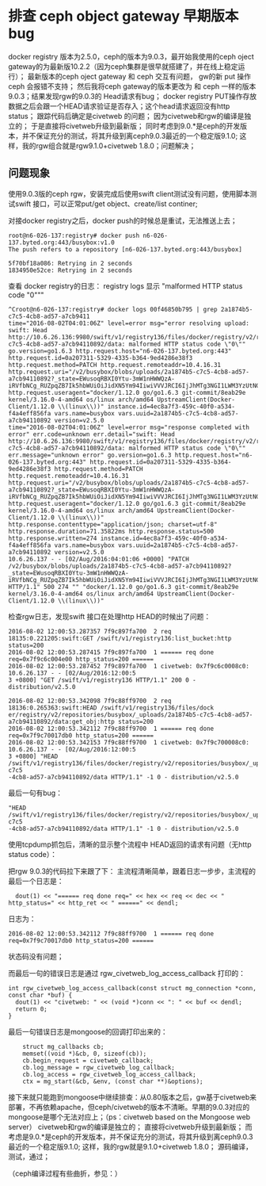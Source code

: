 # 排查 ceph object gateway 早期版本 bug

docker registry 版本为2.5.0，ceph的版本为9.0.3，最开始我使用的ceph oject gateway的为最新版10.2.2（因为ceph集群是很早就搭建了，并在线上稳定运行）；
最新版本的ceph oject gateway 和 ceph 交互有问题， gw的新 put 操作 ceph 会报错不支持；
然后我将ceph gateway的版本更改为 和 ceph 一样的版本9.0.3；结果发现rgw的9.0.3的 Head请求有bug； 
docker registry PUT操作存放数据之后会跟一个HEAD请求验证是否存入；这个head请求返回没有http status；
跟踪代码后确定是civetweb 的问题；
因为civetweb和rgw的编译是独立的；
于是直接将civetweb升级到最新版；
同时考虑到9.0.*是ceph的开发版本，并不保证充分的测试，将其升级到离ceph9.0.3最近的一个稳定版9.1.0;
这样，我的rgw组合就是rgw9.1.0+civetweb 1.8.0；问题解决；


## 问题现象
使用9.0.3版的ceph rgw，安装完成后使用swift client测试没有问题，使用脚本测试swift 接口，可以正常put/get object、create/list continer;

对接docker registry之后，docker push的时候总是重试，无法推送上去；
```shell
root@n6-026-137:registry# docker push n6-026-137.byted.org:443/busybox:v1.0
The push refers to a repository [n6-026-137.byted.org:443/busybox]

5f70bf18a086: Retrying in 2 seconds 
1834950e52ce: Retrying in 2 seconds 
```

查看 docker registry的日志：
registry logs 显示 "malformed HTTP status code \"0\"""
```shell
^Croot@n6-026-137:registry# docker logs 00f46850b795 | grep 2a1874b5-c7c5-4cb8-ad57-a7cb9411
time="2016-08-02T04:01:06Z" level=error msg="error resolving upload: swift: Head http://10.6.26.136:9980/swift/v1/registry136/files/docker/registry/v2/repositories/busybox/_uploads/2a1874b5-c7c5-4cb8-ad57-a7cb94110892/data: malformed HTTP status code \"0\"" go.version=go1.6.3 http.request.host="n6-026-137.byted.org:443" http.request.id=0a207311-5329-4335-b364-9ed4286e38f3 http.request.method=PATCH http.request.remoteaddr=10.4.16.31 http.request.uri="/v2/busybox/blobs/uploads/2a1874b5-c7c5-4cb8-ad57-a7cb94110892?_state=EWusoqRBXI0Ytu-3mW1nHWWQzA-iRVfbNCg_RUZpqZB7Ik5hbWUiOiJidXN5Ym94IiwiVVVJRCI6IjJhMTg3NGI1LWM3YzUtNGNiOC1hZDU3LWE3Y2I5NDExMDg5MiIsIk9mZnNldCI6MCwiU3RhcnRlZEF0IjoiMjAxNi0wOC0wMlQwNDowMDo1Mi43NjQwMzA5MDJaIn0%3D" http.request.useragent="docker/1.12.0 go/go1.6.3 git-commit/8eab29e kernel/3.16.0-4-amd64 os/linux arch/amd64 UpstreamClient(Docker-Client/1.12.0 \\(linux\\))" instance.id=4ec8a7f3-459c-40f0-a534-f4a4eff856fa vars.name=busybox vars.uuid=2a1874b5-c7c5-4cb8-ad57-a7cb94110892 version=v2.5.0 
time="2016-08-02T04:01:06Z" level=error msg="response completed with error" err.code=unknown err.detail="swift: Head http://10.6.26.136:9980/swift/v1/registry136/files/docker/registry/v2/repositories/busybox/_uploads/2a1874b5-c7c5-4cb8-ad57-a7cb94110892/data: malformed HTTP status code \"0\"" err.message="unknown error" go.version=go1.6.3 http.request.host="n6-026-137.byted.org:443" http.request.id=0a207311-5329-4335-b364-9ed4286e38f3 http.request.method=PATCH http.request.remoteaddr=10.4.16.31 http.request.uri="/v2/busybox/blobs/uploads/2a1874b5-c7c5-4cb8-ad57-a7cb94110892?_state=EWusoqRBXI0Ytu-3mW1nHWWQzA-iRVfbNCg_RUZpqZB7Ik5hbWUiOiJidXN5Ym94IiwiVVVJRCI6IjJhMTg3NGI1LWM3YzUtNGNiOC1hZDU3LWE3Y2I5NDExMDg5MiIsIk9mZnNldCI6MCwiU3RhcnRlZEF0IjoiMjAxNi0wOC0wMlQwNDowMDo1Mi43NjQwMzA5MDJaIn0%3D" http.request.useragent="docker/1.12.0 go/go1.6.3 git-commit/8eab29e kernel/3.16.0-4-amd64 os/linux arch/amd64 UpstreamClient(Docker-Client/1.12.0 \\(linux\\))" http.response.contenttype="application/json; charset=utf-8" http.response.duration=71.35822ms http.response.status=500 http.response.written=274 instance.id=4ec8a7f3-459c-40f0-a534-f4a4eff856fa vars.name=busybox vars.uuid=2a1874b5-c7c5-4cb8-ad57-a7cb94110892 version=v2.5.0 
10.6.26.137 - - [02/Aug/2016:04:01:06 +0000] "PATCH /v2/busybox/blobs/uploads/2a1874b5-c7c5-4cb8-ad57-a7cb94110892?_state=EWusoqRBXI0Ytu-3mW1nHWWQzA-iRVfbNCg_RUZpqZB7Ik5hbWUiOiJidXN5Ym94IiwiVVVJRCI6IjJhMTg3NGI1LWM3YzUtNGNiOC1hZDU3LWE3Y2I5NDExMDg5MiIsIk9mZnNldCI6MCwiU3RhcnRlZEF0IjoiMjAxNi0wOC0wMlQwNDowMDo1Mi43NjQwMzA5MDJaIn0%3D HTTP/1.1" 500 274 "" "docker/1.12.0 go/go1.6.3 git-commit/8eab29e kernel/3.16.0-4-amd64 os/linux arch/amd64 UpstreamClient(Docker-Client/1.12.0 \\(linux\\))"
```

检查rgw日志，发现swift 接口在处理http HEAD的时候出了问题：
```shell
2016-08-02 12:00:53.287357 7f9c897fa700  2 req 18135:0.221205:swift:GET /swift/v1/registry136:list_bucket:http status=200
2016-08-02 12:00:53.287415 7f9c897fa700  1 ====== req done req=0x7f9c6c004e00 http_status=200 ======
2016-08-02 12:00:53.287452 7f9c897fa700  1 civetweb: 0x7f9c6c0008c0: 10.6.26.137 - - [02/Aug/2016:12:00:5
3 +0800] "GET /swift/v1/registry136 HTTP/1.1" 200 0 - distribution/v2.5.0

2016-08-02 12:00:53.342098 7f9c88ff9700  2 req 18136:0.265363:swift:HEAD /swift/v1/registry136/files/dock
er/registry/v2/repositories/busybox/_uploads/2a1874b5-c7c5-4cb8-ad57-a7cb94110892/data:get_obj:http status=200
2016-08-02 12:00:53.342112 7f9c88ff9700  1 ====== req done req=0x7f9c70017db0 http_status=200 ======
2016-08-02 12:00:53.342153 7f9c88ff9700  1 civetweb: 0x7f9c700008c0: 10.6.26.137 - - [02/Aug/2016:12:00:5
3 +0800] "HEAD /swift/v1/registry136/files/docker/registry/v2/repositories/busybox/_uploads/2a1874b5-c7c5
-4cb8-ad57-a7cb94110892/data HTTP/1.1" -1 0 - distribution/v2.5.0
```
最后一句有bug：
```shell
"HEAD /swift/v1/registry136/files/docker/registry/v2/repositories/busybox/_uploads/2a1874b5-c7c5
-4cb8-ad57-a7cb94110892/data HTTP/1.1" -1 0 - distribution/v2.5.0
```

使用tcpdump抓包后，清晰的显示整个流程中 HEAD返回的请求有问题（无http status code）：
![]()


把rgw 9.0.3的代码拉下来跟了下：
主流程清晰简单，跟着日志一步步，主流程的最后一个日志是：
```shell
  dout(1) << "====== req done req=" << hex << req << dec << " http_status=" << http_ret << " ======" << dendl;
```
日志为：
```shell
2016-08-02 12:00:53.342112 7f9c88ff9700  1 ====== req done req=0x7f9c70017db0 http_status=200 ======
```
状态码没有问题；

而最后一句的错误日志是通过 rgw_civetweb_log_access_callback 打印的：
```shell
int rgw_civetweb_log_access_callback(const struct mg_connection *conn, const char *buf) {
  dout(1) << "civetweb: " << (void *)conn << ": " << buf << dendl;
  return 0;
}
```

最后一句错误日志是mongoose的回调打印出来的：
```shell
    struct mg_callbacks cb;
    memset((void *)&cb, 0, sizeof(cb));
    cb.begin_request = civetweb_callback;
    cb.log_message = rgw_civetweb_log_callback;
    cb.log_access = rgw_civetweb_log_access_callback;
    ctx = mg_start(&cb, &env, (const char **)&options);
```

接下来就只能跑到mongoose中继续排查：从0.80版本之后，gw基于civetweb来部署，不再依赖apache，但ceph/civetweb的版本不清晰。早期的9.0.3对应的mongoose是哪个无法对应上；（ps：civetweb based on the Mongoose web server）
civetweb和rgw的编译是独立的；
直接将civetweb升级到最新版；
而考虑是9.0.*是ceph的开发版本，并不保证充分的测试，将其升级到离ceph9.0.3最近的一个稳定版9.1.0;
这样，我的rgw就是9.1.0+civetweb 1.8.0；
源码编译，测试，通过；

（ceph编译过程有些曲折，参见：）